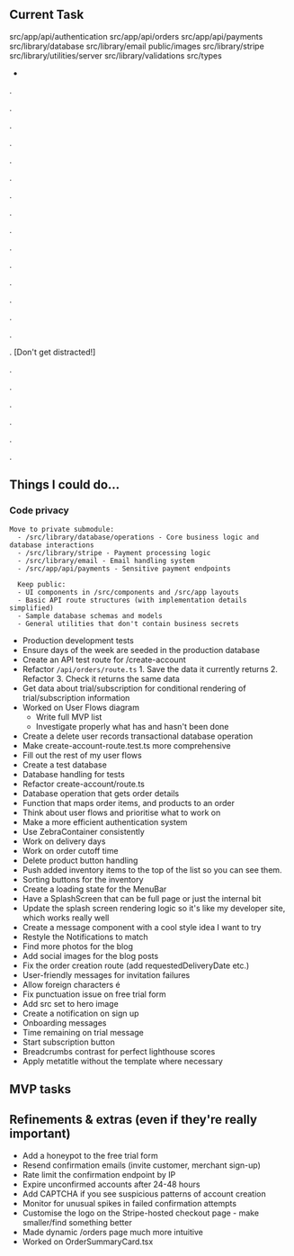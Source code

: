 ## Current Task

src/app/api/authentication
src/app/api/orders
src/app/api/payments
src/library/database
src/library/email
public/images
src/library/stripe
src/library/utilities/server
src/library/validations
src/types

-

.

.

.

.

.

.

.

.

.

.

.

.

.

.

.

. [Don't get distracted!]

.

.

.

.

.

.

## Things I could do...

### Code privacy

```plaintext
Move to private submodule:
  - /src/library/database/operations - Core business logic and database interactions
  - /src/library/stripe - Payment processing logic
  - /src/library/email - Email handling system
  - /src/app/api/payments - Sensitive payment endpoints

  Keep public:
  - UI components in /src/components and /src/app layouts
  - Basic API route structures (with implementation details simplified)
  - Sample database schemas and models
  - General utilities that don't contain business secrets
```

-  Production development tests
-  Ensure days of the week are seeded in the production database
-  Create an API test route for /create-account
-  Refactor `/api/orders/route.ts` 1. Save the data it currently returns 2. Refactor 3. Check it returns the same data
-  Get data about trial/subscription for conditional rendering of trial/subscription information
-  Worked on User Flows diagram
   -  Write full MVP list
   -  Investigate properly what has and hasn't been done
-  Create a delete user records transactional database operation
-  Make create-account-route.test.ts more comprehensive
-  Fill out the rest of my user flows
-  Create a test database
-  Database handling for tests
-  Refactor create-account/route.ts
-  Database operation that gets order details
-  Function that maps order items, and products to an order
-  Think about user flows and prioritise what to work on
-  Make a more efficient authentication system
-  Use ZebraContainer consistently
-  Work on delivery days
-  Work on order cutoff time
-  Delete product button handling
-  Push added inventory items to the top of the list so you can see them.
-  Sorting buttons for the inventory
-  Create a loading state for the MenuBar
-  Have a SplashScreen that can be full page or just the internal bit
-  Update the splash screen rendering logic so it's like my developer site, which works really well
-  Create a message component with a cool style idea I want to try
-  Restyle the Notifications to match
-  Find more photos for the blog
-  Add social images for the blog posts
-  Fix the order creation route (add requestedDeliveryDate etc.)
-  User-friendly messages for invitation failures
-  Allow foreign characters é
-  Fix punctuation issue on free trial form
-  Add src set to hero image
-  Create a notification on sign up
-  Onboarding messages
-  Time remaining on trial message
-  Start subscription button
-  Breadcrumbs contrast for perfect lighthouse scores
-  Apply metatitle without the template where necessary

## MVP tasks

## Refinements & extras (even if they're really important)

-  Add a honeypot to the free trial form
-  Resend confirmation emails (invite customer, merchant sign-up)
-  Rate limit the confirmation endpoint by IP
-  Expire unconfirmed accounts after 24-48 hours
-  Add CAPTCHA if you see suspicious patterns of account creation
-  Monitor for unusual spikes in failed confirmation attempts
-  Customise the logo on the Stripe-hosted checkout page - make smaller/find something better
-  Made dynamic /orders page much more intuitive
-  Worked on OrderSummaryCard.tsx
